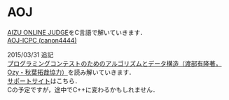 # AOJ

[AIZU ONLINE JUDGE][0]をC言語で解いていきます．  
[AOJ-ICPC (canon4444)](http://aoj-icpc.ichyo.jp/?aoj_rivals=&sort2_order=desc&year_max=&source4=1&aoj_username=canon4444&point_max=1200&sort1_order=asc&source2=1&source3=1&source1=1&point_min=100&sort2_by=num_aoj_acceptances&year_min=&sort1_by=point)


2015/03/31 追記  
[プログラミングコンテストのためのアルゴリズムとデータ構造（渡部有隆著，Ozy・秋葉拓哉協力）][1]を読み解いていきます．  
[サポートサイト][2]はこちら．  
Cの予定ですが，途中でC++に変わるかもしれません．


[0]: http://judge.u-aizu.ac.jp/onlinejudge/index.jsp "AIZU ONLINE JUDGE"
[1]: http://amzn.to/2eohcim "プログラミングコンテストのためのアルゴリズムとデータ構造（渡部有隆著，Ozy・秋葉拓哉協力）"
[2]: https://book.mynavi.jp/support/pc/5295/ "サポートサイト"
